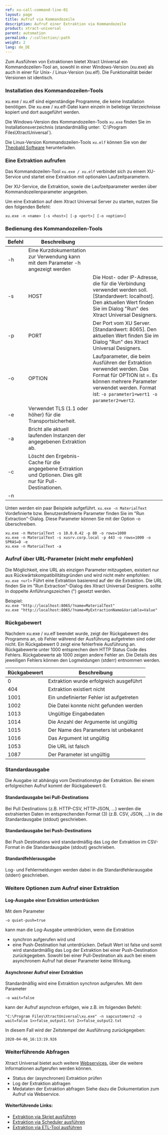 ```yaml
---
ref: xu-call-command-line-01
layout: page
title: Aufruf via Kommandozeile 
description: Aufruf einer Extraktion via Kommandozeile 
product: xtract-universal
parent: automation
permalink: /:collection/:path
weight: 2
lang: de_DE
---
```


Zum Ausführen von Extraktionen bietet Xtract Universal ein Kommandozeilen-Tool an, sowohl in einer Windows-Version (xu.exe) als auch in einer für Unix- / Linux-Version (xu.elf). 
Die Funktionalität beider Versionen ist identisch. 

### Installation des Kommandozeilen-Tools

xu.exe / xu.elf sind eigenständige Programme, die keine Installation benötigen. Die xu.exe / xu.elf-Datei kann einzeln in beliebige Verzeichnisse kopiert und dort ausgeführt werden. 

Die Windows-Version des Kommandozeilen-Tools `xu.exe` finden Sie im Installationsverzeichnis (standardmäßig unter: `C:\Program Files\XtractUniversal´).

Die Linux-Version Kommandozeilen-Tools `xu.elf` können Sie von der [Theobald Software](https://cdn-files.theobald-software.com/download/XtractUniversal/xu.elf.tar.gz ) herunterladen.


### Eine Extraktion aufrufen
Das Kommandozeilen-Tool `xu.exe / xu.elf` verbindet sich zu einem XU-Service und startet eine Extraktion mit optionalen Laufzeitparametern. 

Der XU-Service, die Extraktion, sowie die Laufzeitparameter werden über Kommandozeilenparameter angegeben.

Um eine Extraktion auf dem Xtract Universal Server zu starten, nutzen Sie den folgenden Befehl:

`xu.exe -n <name> [-s <host>] [-p <port>] [-o <option>]`


### Bedienung des Kommandozeilen-Tools

| Befehl   | Beschreibung |   |
|----------|-----| ----- |
| -h       | Eine Kurzdokumentation zur Verwendung kann mit dem Parameter -h angezeigt werden  |   |
|   -s     |   HOST   |  Die Host- oder IP-Adresse, die für die Verbindung verwendet werden soll. [Standardwert: localhost]. Den aktuellen Wert finden Sie im Dialog "Run" des Xtract Universal Designers.|
| -p   |  PORT | Der Port vom XU Server. [Standardwert: 8065]. Den aktuellen Wert finden Sie im Dialog "Run" des Xtract Universal Designers.  |
|  -o    |   OPTION    | Laufparameter, die beim Ausführen der Extraktion verwendet werden. Das Format für OPTION ist <Name>=<Wert>. Es können mehrere Parameter verwendet werden. Format ist: `-o parameter1=wert1 -o parameter2=wert2`.|
|  -e   | Verwendet TLS (1.1 oder höher) für die Transportsicherheit. |  |
| -a   |  Bricht alle aktuell laufenden Instanzen der angegebenen Extraktion ab.|   |
|  -c  |  Löscht den Ergebnis-Cache für die angegebene Extraktion und Optionen. Dies gilt nur für Pull-Destinationen.  |     | 
| -n  |     |    |

Unten werden ein paar Beispiele aufgeführt.
`xu.exe -n MaterialText`
Vordefinierte bzw. Benutzerdefinierte Parameter finden Sie im "Run Extraction"-Dialog. Diese Parameter können Sie mit der Option -o überschreiben.

`xu.exe -n MaterialText -s 10.0.0.42 -p 80 -o rows=1000` <br>
`xu.exe -n MaterialText -s xusrv.corp.local -p 443 -o rows=1000 -o SPRAS=D -e` <br>
`xu.exe -n MaterialText -a` <br>

### Aufruf über URL-Parameter (nicht mehr empfohlen)
Die Möglichkeit, eine URL als einzigen Parameter mitzugeben, existiert nur aus Rückwärtskompatibilitätsgründen und wird nicht mehr empfohlen:
`xu.exe <url>`
Führt eine Extraktion basierend auf der <url> die Extraktion. 
Die URL finden Sie im "Run Extraction"-Dialog des Xtract Universal Designers. <url> sollte in doppelte Anführungszeichen (") gesetzt werden.

Beispiel: <br>
`xu.exe "http://localhost:8065/?name=MaterialText"` <br>
`xu.exe "http://localhost:8065/?name=MyExtractionName&Variable=Value"`

### Rückgabewert 
Nachdem xu.exe / xu.elf beendet wurde, zeigt der Rückgabewert des Programms an, ob Fehler während der Ausführung aufgetreten sind oder nicht. 
Ein Rückgabewert 0 zeigt eine fehlerfreie Ausführung an. 
Rückgabewerte unter 1000 entsprechen dem HTTP Status Code des Fehlers. 
Rückgabewerte ab 1000 zeigen andere Fehler an. Die Details des jeweiligen Fehlers können den Logmeldungen (stderr) entnommen werden. 

|Rückgabewert |	Beschreibung |
|  ----  |  -------    |
|0	|	Extraktion wurde erfolgreich ausgeführt |
|404 |	Extraktion existiert nicht |
|1001 |	Ein undefinierter Fehler ist aufgetreten |
|1002 |	Die Datei konnte nicht gefunden werden |
|1013 |	Ungültige Eingabedaten |
|1014 |	Die Anzahl der Argumente ist ungültig |
|1015 |	Der Name des Parameters ist unbekannt |
|1016 |	Das Argument ist ungültig |
|1053 |	Die URL ist falsch |
|1087 |	Der Parameter ist ungültig |


### Standardausgabe
Die Ausgabe ist abhängig vom Destinationstyp der Extraktion. 
Bei einem erfolgreichen Aufruf kommt der Rückgabewert 0.

#### Standardausgabe bei Pull-Destinations
Bei Pull Destinations (z.B. HTTP-CSV, HTTP-JSON, ...) werden die extrahierten Daten im entsprechenden Format (3) (z.B. CSV, JSON, ...) in die Standardausgabe (stdout) geschrieben.

#### Standardausgabe bei Push-Destinations
Bei Push Destinations wird standardmäßig das Log der Extraktion im CSV-Format in die Standardausgabe (stdout) geschrieben. 

#### Standardfehlerausgabe
Log- und Fehlermeldungen werden dabei in die Standardfehlerausgabe (stderr) geschrieben.

### Weitere Optionen zum Aufruf einer Extraktion
#### Log-Ausgabe einer Extraktion unterdrücken 
Mit dem Parameter 
```
-o quiet-push=true 
```
kann man die Log-Ausgabe unterdrücken, wenn die Extraktion  
- synchron aufgerufen wird und  
- eine Push-Destination hat 
unterdrücken. Default Wert ist false und somit wird standardmäßig das Log der Extraktion bei einer Push-Destination zurückgegeben. Sowohl bei einer Pull-Destination als auch bei einem asynchronem Aufruf hat dieser Parameter keine Wirkung.

#### Asynchroner Aufruf einer Extraktion
Standardmäßig wird eine Extraktion synchron aufgerufen. Mit dem Parameter
```
-o wait=false 
```
kann der Aufruf asynchron erfolgen, wie z.B. im folgenden Befehl:
```
"C:\Program Files\XtractUniversal\xu.exe" -n sapcustomers2 -o wait=false 1>>false_output1.txt 2>>false_output2.txt 
```
In diesem Fall wird der Zeitstempel der Ausführung zurückgegeben:
```
2020-04-06_16:13:19.926 
```
### Weiterführende Abfragen
Xtract Universal bietet auch weitere [Webservices](./call-via-webservice#weitere-webservices), über die weitere Informationen aufgerufen werden können. 
- Status der (asynchronen) Extraktion prüfen
- Log der Extraktion abfragen 
- Medataten der Extraktion abfragen 
Siehe dazu die Dokumentation zum Aufruf via Webservice.

#### Weiterführende Links:
- [Extraktion via Skript ausführen](./call-via-script)
- [Extraktion via Scheduler ausführen](./call-via-scheduler)
- [Extraktion via ETL-Tool ausführen](./call-via-etl)
